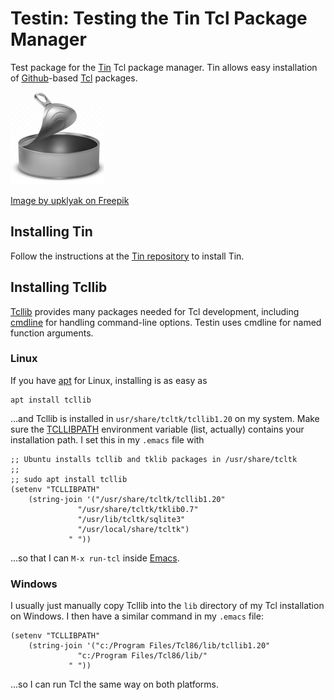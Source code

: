 # Testin: Testing the Tin Tcl Package Manager #

Test package for the [Tin](https://github.com/ambaker1/Tin) Tcl
package manager.  Tin allows easy installation of
[Github](https://github.com/)-based [Tcl](https://www.tcl.tk/about/language.html) packages.

![Tin can](img/tin_can_150.png)

[Image by upklyak on Freepik](https://www.freepik.com/author/upklyak)

## Installing Tin ##

Follow the instructions at the [Tin repository](https://github.com/ambaker1/Tin) to install Tin.

## Installing Tcllib ##

[Tcllib](https://www.tcl.tk/software/tcllib/) provides many packages needed for Tcl development, including [cmdline](https://core.tcl-lang.org/tcllib/doc/trunk/embedded/md/tcllib/files/modules/cmdline/cmdline.md) for handling command-line options.  Testin uses cmdline for named function arguments.

### Linux ###

If you have [apt](https://ubuntu.com/server/docs/package-management) for Linux, installing is as easy as

```
apt install tcllib
```

...and Tcllib is installed in `usr/share/tcltk/tcllib1.20` on my system.  Make sure the [TCLLIBPATH](https://wiki.tcl-lang.org/page/TCLLIBPATH) environment variable (list, actually) contains your installation path.  I set this in my `.emacs` file with

```
;; Ubuntu installs tcllib and tklib packages in /usr/share/tcltk
;;
;; sudo apt install tcllib
(setenv "TCLLIBPATH"
	(string-join '("/usr/share/tcltk/tcllib1.20"
		       "/usr/share/tcltk/tklib0.7"
		       "/usr/lib/tcltk/sqlite3"
		       "/usr/local/share/tcltk")
		     " "))
```

...so that I can `M-x run-tcl` inside [Emacs](https://www.gnu.org/software/emacs/).

### Windows ###

I usually just manually copy Tcllib into the `lib` directory of my Tcl installation on Windows.  I then have a similar command in my `.emacs` file:

```
(setenv "TCLLIBPATH"
	(string-join '("c:/Program Files/Tcl86/lib/tcllib1.20"
		       "c:/Program Files/Tcl86/lib/"
		     " "))
```

...so I can run Tcl the same way on both platforms.



